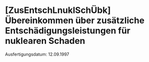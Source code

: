 # [ZusEntschLnuklSchÜbk] Übereinkommen über zusätzliche Entschädigungsleistungen für nuklearen Schaden

Ausfertigungsdatum: 12.09.1997

 